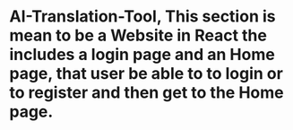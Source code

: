 # AI-Translation-Tool, This section is mean to be a Website in React the includes a login page and an Home page, that user be able to to login or to register and then get to the Home page.
